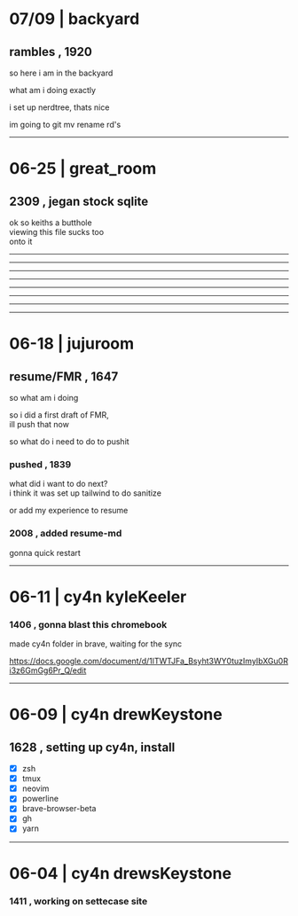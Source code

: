 # 07/09 | backyard

## rambles , 1920

so here i am in the backyard

what am i doing exactly

i set up nerdtree, thats nice

im going to git mv rename rd's 

























---

# 06-25 | great_room
## 2309 , jegan stock sqlite

ok so keiths a butthole  
viewing this file sucks too  
onto it

---

---

---

---

---

---

---

---

# 06-18 | jujuroom 

## resume/FMR , 1647

so what am i doing

so i did a first draft of FMR,  
ill push that now

so what do i need to do to pushit

### pushed , 1839

what did i want to do next?  
i think it was set up tailwind to do sanitize

or add my experience to resume

### 2008 , added resume-md

gonna quick restart

---

# 06-11 | cy4n kyleKeeler

### 1406 , gonna blast this chromebook

made cy4n folder in brave, waiting for the sync

https://docs.google.com/document/d/1lTWTJFa_Bsyht3WY0tuzImyIbXGu0Ri3z6GmGg6Pr_Q/edit

---

# 06-09 | cy4n drewKeystone

## 1628 , setting up cy4n, install

- [x] zsh
- [x] tmux
- [x] neovim
- [x] powerline
- [x] brave-browser-beta
- [x] gh
- [x] yarn

---

# 06-04 | cy4n drewsKeystone

### 1411 , working on settecase site
